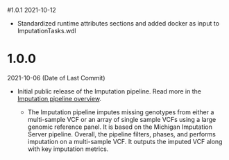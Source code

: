 #1.0.1
2021-10-12

* Standardized runtime attributes sections and added docker as input to ImputationTasks.wdl

# 1.0.0
2021-10-06 (Date of Last Commit)

* Initial public release of the Imputation pipeline. Read more in the [Imputation pipeline overview](https://broadinstitute.github.io/warp/docs/Pipelines/Imputation_Pipeline/README).

  * The Imputation pipeline imputes missing genotypes from either a multi-sample VCF or an array of single sample VCFs 
  using a large genomic reference panel. It is based on the Michigan Imputation Server pipeline. Overall, the pipeline 
  filters, phases, and performs imputation on a multi-sample VCF. It outputs the imputed VCF along with key imputation 
  metrics.
